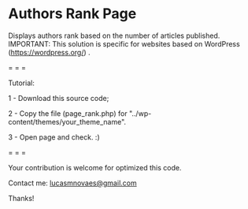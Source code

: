 # Authors Rank Page
Displays authors rank based on the number of articles published.
IMPORTANT: This solution is specific for websites based on WordPress (https://wordpress.org/) .

= = =

Tutorial:

1 - Download this source code;

2 - Copy the file (page_rank.php) for "../wp-content/themes/your_theme_name".

3 - Open page and check.
:)

= = =

Your contribution is welcome for optimized this code.

Contact me:
lucasmnovaes@gmail.com

Thanks!
